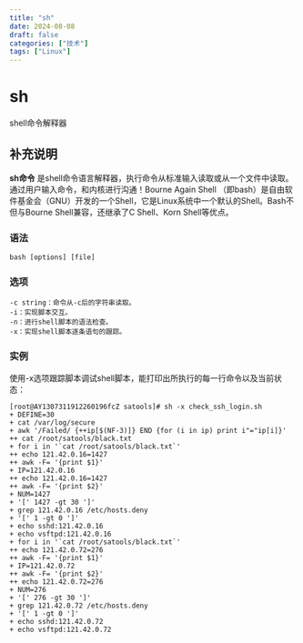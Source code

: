 ```yaml
---
title: "sh"
date: 2024-08-08
draft: false
categories: ["技术"]
tags: ["Linux"]
---
```

sh
===

shell命令解释器

## 补充说明

**sh命令** 是shell命令语言解释器，执行命令从标准输入读取或从一个文件中读取。通过用户输入命令，和内核进行沟通！Bourne Again Shell （即bash）是自由软件基金会（GNU）开发的一个Shell，它是Linux系统中一个默认的Shell。Bash不但与Bourne Shell兼容，还继承了C Shell、Korn Shell等优点。

###  语法

```shell
bash [options] [file]
```

###  选项

```shell
-c string：命令从-c后的字符串读取。
-i：实现脚本交互。
-n：进行shell脚本的语法检查。
-x：实现shell脚本逐条语句的跟踪。
```

###  实例

使用-x选项跟踪脚本调试shell脚本，能打印出所执行的每一行命令以及当前状态：

```shell
[root@AY1307311912260196fcZ satools]# sh -x check_ssh_login.sh
+ DEFINE=30
+ cat /var/log/secure
+ awk '/Failed/ {++ip[$(NF-3)]} END {for (i in ip) print i"="ip[i]}'
++ cat /root/satools/black.txt
+ for i in '`cat /root/satools/black.txt`'
++ echo 121.42.0.16=1427
++ awk -F= '{print $1}'
+ IP=121.42.0.16
++ echo 121.42.0.16=1427
++ awk -F= '{print $2}'
+ NUM=1427
+ '[' 1427 -gt 30 ']'
+ grep 121.42.0.16 /etc/hosts.deny
+ '[' 1 -gt 0 ']'
+ echo sshd:121.42.0.16
+ echo vsftpd:121.42.0.16
+ for i in '`cat /root/satools/black.txt`'
++ echo 121.42.0.72=276
++ awk -F= '{print $1}'
+ IP=121.42.0.72
++ awk -F= '{print $2}'
++ echo 121.42.0.72=276
+ NUM=276
+ '[' 276 -gt 30 ']'
+ grep 121.42.0.72 /etc/hosts.deny
+ '[' 1 -gt 0 ']'
+ echo sshd:121.42.0.72
+ echo vsftpd:121.42.0.72
```


